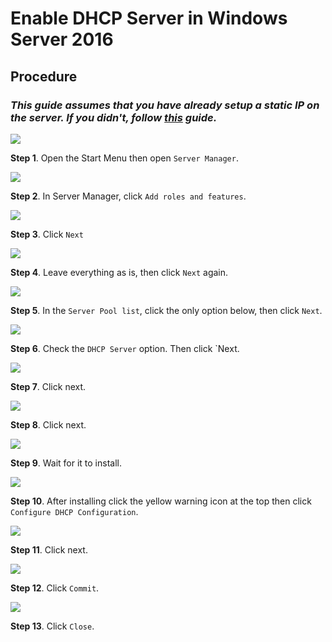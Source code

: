 # Enable DHCP Server in Windows Server 2016

## Procedure

### *This guide assumes that you have already setup a static IP on the server. If you didn't, follow [this](static-ip.md) guide.*

<img src="art/enabling-features/1-find-server-manager.png">

**Step 1**. Open the Start Menu then open `Server Manager`.

<img src="art/enabling-features/2-add-roles.png">

**Step 2**. In Server Manager, click `Add roles and features`.

<img src="art/enabling-features/3-next.png">

**Step 3**. Click `Next`

<img src="art/enabling-features/4-next.png">

**Step 4**. Leave everything as is, then click `Next` again.

<img src="art/enabling-features/5-destination.png">

**Step 5**. In the `Server Pool list`, click the only option below, then click `Next`.

<img src="art/enabling-features/6-dchp.png">

**Step 6**. Check the `DHCP Server` option. Then click `Next.

<img src="art/enable-dhcp/7-review.png">

**Step 7**. Click next.

<img src="art/enable-dhcp/8-confirm.png">

**Step 8**. Click next.

<img src="art/enable-dhcp/9-install.png">

**Step 9**. Wait for it to install.

<img src="art/enable-dhcp/10-configure.png">

**Step 10**. After installing click the yellow warning icon at the top then click `Configure DHCP Configuration`.

<img src="art/enable-dhcp/11-start-configure.png">

**Step 11**. Click next.

<img src="art/enable-dhcp/12-credentials.png">

**Step 12**. Click `Commit`.

<img src="art/enable-dhcp/13-commit.png">

**Step 13**. Click `Close`.
